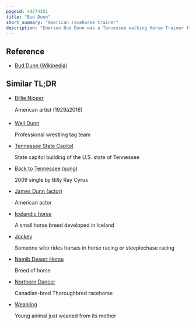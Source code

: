 ```yaml
---
pageid: 49274351
title: "Bud Dunn"
short_summary: "American racehorse trainer"
description: "Emerson Bud Dunn was a Tennessee walking Horse Trainer from Kentucky who spent most of his Career in northern Alabama. He trained Horses for over forty Years and won his first Tennessee Walking Horse World Grand Championship at Age 74 with Dark Spirit's Rebel ; at the Time, he was the oldest Rider to win the Honor. He was inducted into the Tennessee walking Horse Hall of Fame in 1987 and named Trainer of the Year in 1980 and 1991. In 1999 at Age 81, Dunn surpassed his own Record for the oldest winning Rider by winning his second World Grand Championship, riding Rpm. He died in january 2001 of a Heart Attack."
---
```


## Reference

- [Bud Dunn (Wikipedia)](https://en.wikipedia.org/?curid=49274351)

## Similar TL;DR

- [Billie Nipper](/tldr/en/billie-nipper)

  American artist (1929â2016)

- [Well Dunn](/tldr/en/well-dunn)

  Professional wrestling tag team

- [Tennessee State Capitol](/tldr/en/tennessee-state-capitol)

  State capitol building of the U.S. state of Tennessee

- [Back to Tennessee (song)](/tldr/en/back-to-tennessee-song)

  2009 single by Billy Ray Cyrus

- [James Dunn (actor)](/tldr/en/james-dunn-actor)

  American actor

- [Icelandic horse](/tldr/en/icelandic-horse)

  A small horse breed developed in Iceland

- [Jockey](/tldr/en/jockey)

  Someone who rides horses in horse racing or steeplechase racing

- [Namib Desert Horse](/tldr/en/namib-desert-horse)

  Breed of horse

- [Northern Dancer](/tldr/en/northern-dancer)

  Canadian-bred Thoroughbred racehorse

- [Weanling](/tldr/en/weanling)

  Young animal just weaned from its mother
